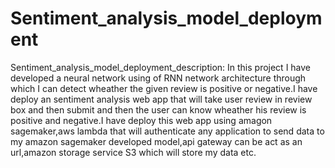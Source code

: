 # Sentiment_analysis_model_deployment
Sentiment_analysis_model_deployment_description:
In this project I have developed a neural network using of RNN network architecture through which I can detect wheather the given review is positive or negative.I have deploy an sentiment analysis web app that will take user review in review box and then submit and then the user can know wheather his review is positive and negative.I have deploy this web app using amagon sagemaker,aws lambda that will authenticate any application to send data to my amazon sagemaker developed model,api gateway can be act as an url,amazon storage service S3 which will store my data etc.  
